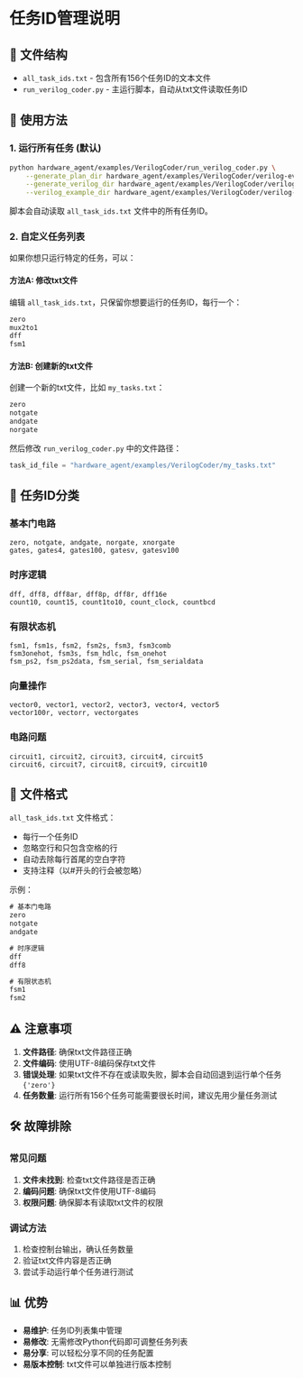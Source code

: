 # 任务ID管理说明

## 📁 文件结构

- `all_task_ids.txt` - 包含所有156个任务ID的文本文件
- `run_verilog_coder.py` - 主运行脚本，自动从txt文件读取任务ID

## 🚀 使用方法

### 1. 运行所有任务 (默认)
```bash
python hardware_agent/examples/VerilogCoder/run_verilog_coder.py \
    --generate_plan_dir hardware_agent/examples/VerilogCoder/verilog-eval-v2/plans/ \
    --generate_verilog_dir hardware_agent/examples/VerilogCoder/verilog-eval-v2/plan_output/ \
    --verilog_example_dir hardware_agent/examples/VerilogCoder/verilog-eval-v2/dataset_dumpall/
```

脚本会自动读取 `all_task_ids.txt` 文件中的所有任务ID。

### 2. 自定义任务列表

如果你想只运行特定的任务，可以：

#### 方法A: 修改txt文件
编辑 `all_task_ids.txt`，只保留你想要运行的任务ID，每行一个：
```txt
zero
mux2to1
dff
fsm1
```

#### 方法B: 创建新的txt文件
创建一个新的txt文件，比如 `my_tasks.txt`：
```txt
zero
notgate
andgate
norgate
```

然后修改 `run_verilog_coder.py` 中的文件路径：
```python
task_id_file = "hardware_agent/examples/VerilogCoder/my_tasks.txt"
```

## 🔧 任务ID分类

### 基本门电路
```
zero, notgate, andgate, norgate, xnorgate
gates, gates4, gates100, gatesv, gatesv100
```

### 时序逻辑
```
dff, dff8, dff8ar, dff8p, dff8r, dff16e
count10, count15, count1to10, count_clock, countbcd
```

### 有限状态机
```
fsm1, fsm1s, fsm2, fsm2s, fsm3, fsm3comb
fsm3onehot, fsm3s, fsm_hdlc, fsm_onehot
fsm_ps2, fsm_ps2data, fsm_serial, fsm_serialdata
```

### 向量操作
```
vector0, vector1, vector2, vector3, vector4, vector5
vector100r, vectorr, vectorgates
```

### 电路问题
```
circuit1, circuit2, circuit3, circuit4, circuit5
circuit6, circuit7, circuit8, circuit9, circuit10
```

## 📝 文件格式

`all_task_ids.txt` 文件格式：
- 每行一个任务ID
- 忽略空行和只包含空格的行
- 自动去除每行首尾的空白字符
- 支持注释（以#开头的行会被忽略）

示例：
```txt
# 基本门电路
zero
notgate
andgate

# 时序逻辑
dff
dff8

# 有限状态机
fsm1
fsm2
```

## ⚠️ 注意事项

1. **文件路径**: 确保txt文件路径正确
2. **文件编码**: 使用UTF-8编码保存txt文件
3. **错误处理**: 如果txt文件不存在或读取失败，脚本会自动回退到运行单个任务 `{'zero'}`
4. **任务数量**: 运行所有156个任务可能需要很长时间，建议先用少量任务测试

## 🛠️ 故障排除

### 常见问题

1. **文件未找到**: 检查txt文件路径是否正确
2. **编码问题**: 确保txt文件使用UTF-8编码
3. **权限问题**: 确保脚本有读取txt文件的权限

### 调试方法

1. 检查控制台输出，确认任务数量
2. 验证txt文件内容是否正确
3. 尝试手动运行单个任务进行测试

## 📊 优势

- **易维护**: 任务ID列表集中管理
- **易修改**: 无需修改Python代码即可调整任务列表
- **易分享**: 可以轻松分享不同的任务配置
- **易版本控制**: txt文件可以单独进行版本控制
